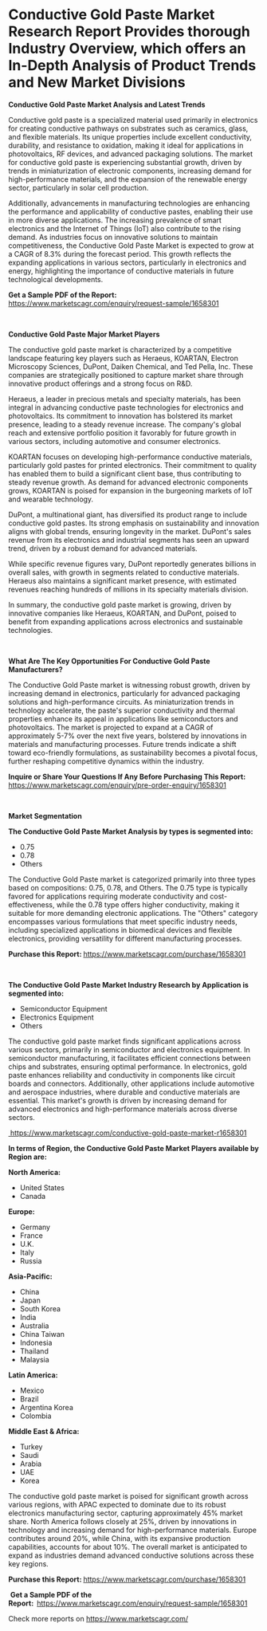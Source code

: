 <p><h1>Conductive Gold Paste Market Research Report Provides thorough Industry Overview, which offers an In-Depth Analysis of Product Trends and New Market Divisions</h1></p><p><strong>Conductive Gold Paste Market Analysis and Latest Trends</strong></p>
<p><p>Conductive gold paste is a specialized material used primarily in electronics for creating conductive pathways on substrates such as ceramics, glass, and flexible materials. Its unique properties include excellent conductivity, durability, and resistance to oxidation, making it ideal for applications in photovoltaics, RF devices, and advanced packaging solutions. The market for conductive gold paste is experiencing substantial growth, driven by trends in miniaturization of electronic components, increasing demand for high-performance materials, and the expansion of the renewable energy sector, particularly in solar cell production.</p><p>Additionally, advancements in manufacturing technologies are enhancing the performance and applicability of conductive pastes, enabling their use in more diverse applications. The increasing prevalence of smart electronics and the Internet of Things (IoT) also contribute to the rising demand. As industries focus on innovative solutions to maintain competitiveness, the Conductive Gold Paste Market is expected to grow at a CAGR of 8.3% during the forecast period. This growth reflects the expanding applications in various sectors, particularly in electronics and energy, highlighting the importance of conductive materials in future technological developments.</p></p>
<p><strong>Get a Sample PDF of the Report:&nbsp;</strong> <a href="https://www.marketscagr.com/enquiry/request-sample/1658301?utm_campaign=2631&utm_medium=2&utm_source=Github&utm_content=ia&utm_term=31032025&utm_id=conductive-gold-paste">https://www.marketscagr.com/enquiry/request-sample/1658301</a></p>
<p>&nbsp;</p>
<p><strong>Conductive Gold Paste Major Market Players</strong></p>
<p><p>The conductive gold paste market is characterized by a competitive landscape featuring key players such as Heraeus, KOARTAN, Electron Microscopy Sciences, DuPont, Daiken Chemical, and Ted Pella, Inc. These companies are strategically positioned to capture market share through innovative product offerings and a strong focus on R&D.</p><p>Heraeus, a leader in precious metals and specialty materials, has been integral in advancing conductive paste technologies for electronics and photovoltaics. Its commitment to innovation has bolstered its market presence, leading to a steady revenue increase. The company's global reach and extensive portfolio position it favorably for future growth in various sectors, including automotive and consumer electronics.</p><p>KOARTAN focuses on developing high-performance conductive materials, particularly gold pastes for printed electronics. Their commitment to quality has enabled them to build a significant client base, thus contributing to steady revenue growth. As demand for advanced electronic components grows, KOARTAN is poised for expansion in the burgeoning markets of IoT and wearable technology.</p><p>DuPont, a multinational giant, has diversified its product range to include conductive gold pastes. Its strong emphasis on sustainability and innovation aligns with global trends, ensuring longevity in the market. DuPont's sales revenue from its electronics and industrial segments has seen an upward trend, driven by a robust demand for advanced materials.</p><p>While specific revenue figures vary, DuPont reportedly generates billions in overall sales, with growth in segments related to conductive materials. Heraeus also maintains a significant market presence, with estimated revenues reaching hundreds of millions in its specialty materials division.</p><p>In summary, the conductive gold paste market is growing, driven by innovative companies like Heraeus, KOARTAN, and DuPont, poised to benefit from expanding applications across electronics and sustainable technologies.</p></p>
<p>&nbsp;</p>
<p><strong>What Are The Key Opportunities For Conductive Gold Paste Manufacturers?</strong></p>
<p><p>The Conductive Gold Paste market is witnessing robust growth, driven by increasing demand in electronics, particularly for advanced packaging solutions and high-performance circuits. As miniaturization trends in technology accelerate, the paste's superior conductivity and thermal properties enhance its appeal in applications like semiconductors and photovoltaics. The market is projected to expand at a CAGR of approximately 5-7% over the next five years, bolstered by innovations in materials and manufacturing processes. Future trends indicate a shift toward eco-friendly formulations, as sustainability becomes a pivotal focus, further reshaping competitive dynamics within the industry.</p></p>
<p><strong>Inquire or Share Your Questions If Any Before Purchasing This Report:</strong> <a href="https://www.marketscagr.com/enquiry/pre-order-enquiry/1658301?utm_campaign=2631&utm_medium=2&utm_source=Github&utm_content=ia&utm_term=31032025&utm_id=conductive-gold-paste">https://www.marketscagr.com/enquiry/pre-order-enquiry/1658301</a></p>
<p>&nbsp;</p>
<p><strong>Market Segmentation</strong></p>
<p><strong>The Conductive Gold Paste Market Analysis by types is segmented into:</strong></p>
<p><ul><li>0.75</li><li>0.78</li><li>Others</li></ul></p>
<p><p>The Conductive Gold Paste market is categorized primarily into three types based on compositions: 0.75, 0.78, and Others. The 0.75 type is typically favored for applications requiring moderate conductivity and cost-effectiveness, while the 0.78 type offers higher conductivity, making it suitable for more demanding electronic applications. The "Others" category encompasses various formulations that meet specific industry needs, including specialized applications in biomedical devices and flexible electronics, providing versatility for different manufacturing processes.</p></p>
<p><strong>Purchase this Report:&nbsp;</strong><a href="https://www.marketscagr.com/purchase/1658301?utm_campaign=2631&utm_medium=2&utm_source=Github&utm_content=ia&utm_term=31032025&utm_id=conductive-gold-paste">https://www.marketscagr.com/purchase/1658301</a></p>
<p>&nbsp;</p>
<p><strong>The Conductive Gold Paste Market Industry Research by Application is segmented into:</strong></p>
<p><ul><li>Semiconductor Equipment</li><li>Electronics Equipment</li><li>Others</li></ul></p>
<p><p>The conductive gold paste market finds significant applications across various sectors, primarily in semiconductor and electronics equipment. In semiconductor manufacturing, it facilitates efficient connections between chips and substrates, ensuring optimal performance. In electronics, gold paste enhances reliability and conductivity in components like circuit boards and connectors. Additionally, other applications include automotive and aerospace industries, where durable and conductive materials are essential. This market's growth is driven by increasing demand for advanced electronics and high-performance materials across diverse sectors.</p></p>
<p><a href="https://www.marketscagr.com/conductive-gold-paste-market-r1658301?utm_campaign=2631&utm_medium=2&utm_source=Github&utm_content=ia&utm_term=31032025&utm_id=conductive-gold-paste">&nbsp;https://www.marketscagr.com/conductive-gold-paste-market-r1658301</a></p>
<p><strong>In terms of Region, the Conductive Gold Paste Market Players available by Region are:</strong></p>
<p>
    <p> <strong> North America: </strong>
        <ul>
            <li>United States</li>
            <li>Canada</li>
        </ul>
        </p> 
    <p> <strong> Europe: </strong>
        <ul>
            <li>Germany</li>
            <li>France</li>
            <li>U.K.</li>
            <li>Italy</li>
            <li>Russia</li>
        </ul>
        </p> 
    <p> <strong> Asia-Pacific: </strong>
        <ul>
            <li>China</li>
            <li>Japan</li>
            <li>South Korea</li>
            <li>India</li>
            <li>Australia</li>
            <li>China Taiwan</li>
            <li>Indonesia</li>
            <li>Thailand</li>
            <li>Malaysia</li>
        </ul>
        </p> 
    <p> <strong> Latin America: </strong>
        <ul>
            <li>Mexico</li>
            <li>Brazil</li>
            <li>Argentina Korea</li>
            <li>Colombia</li>
        </ul>
        </p> 
    <p> <strong> Middle East & Africa: </strong>
        <ul>
            <li>Turkey</li>
            <li>Saudi</li>
            <li>Arabia</li>
            <li>UAE</li>
            <li>Korea</li>
        </ul>
    </p>
    </p>
<p><p>The conductive gold paste market is poised for significant growth across various regions, with APAC expected to dominate due to its robust electronics manufacturing sector, capturing approximately 45% market share. North America follows closely at 25%, driven by innovations in technology and increasing demand for high-performance materials. Europe contributes around 20%, while China, with its expansive production capabilities, accounts for about 10%. The overall market is anticipated to expand as industries demand advanced conductive solutions across these key regions.</p></p>
<p><strong>Purchase this Report: </strong><a href="https://www.marketscagr.com/purchase/1658301?utm_campaign=2631&utm_medium=2&utm_source=Github&utm_content=ia&utm_term=31032025&utm_id=conductive-gold-paste">https://www.marketscagr.com/purchase/1658301</a></p>
<p>&nbsp;<strong>Get a Sample PDF of the Report:&nbsp;&nbsp;</strong><a href="https://www.marketscagr.com/enquiry/request-sample/1658301?utm_campaign=2631&utm_medium=2&utm_source=Github&utm_content=ia&utm_term=31032025&utm_id=conductive-gold-paste">https://www.marketscagr.com/enquiry/request-sample/1658301</a></p>
<p><strong></strong></p>
<p>Check more reports on <a href="https://www.marketscagr.com/?utm_campaign=2631&utm_medium=2&utm_source=Github&utm_content=ia&utm_term=31032025&utm_id=conductive-gold-paste">https://www.marketscagr.com/</a></p>